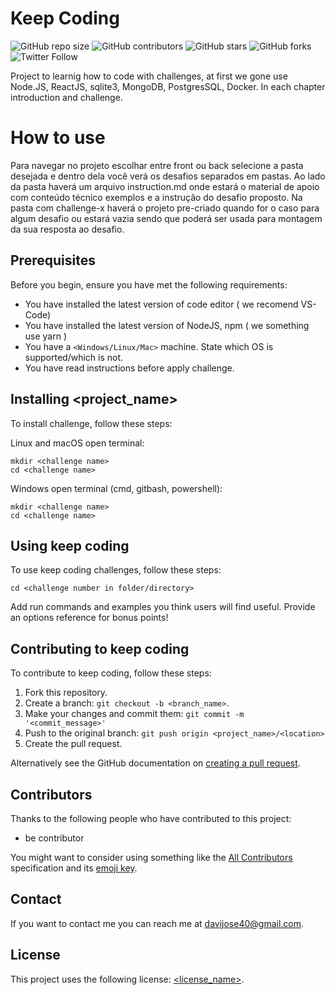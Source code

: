 # Keep Coding

<!--- These are examples. See https://shields.io for others or to customize this set of shields. You might want to include dependencies, project status and licence info here --->
![GitHub repo size](https://img.shields.io/github/repo-size/davijose40/keepcoding?style=flat-square)
![GitHub contributors](https://img.shields.io/github/contributors/davijose40/keepcoding?style=plastic)
![GitHub stars](https://img.shields.io/github/stars/davijose40/keepcoding?style=plastic)
![GitHub forks](https://img.shields.io/github/forks/davijose40/keepcoding?label=Fork&style=plastic)
![Twitter Follow](https://img.shields.io/twitter/follow/Jose40Davi?style=social)


Project to learnig how to code with challenges, at first we gone use Node.JS, ReactJS, sqlite3, MongoDB, PostgresSQL, Docker.
In each chapter introduction and challenge. 

# How to use
Para navegar no projeto escolhar entre front ou back selecione a pasta desejada e dentro dela você verá os desafios separados em pastas.
Ao lado da pasta haverá um arquivo instruction.md onde estará o material de apoio com conteúdo técnico exemplos e a instrução do desafio proposto.
Na pasta com challenge-x haverá o projeto pre-criado quando for o caso para algum desafio ou estará vazia sendo que poderá ser usada para montagem da sua resposta ao desafio.

## Prerequisites

Before you begin, ensure you have met the following requirements:
* You have installed the latest version of code editor ( we recomend VS-Code)
* You have installed the latest version of NodeJS, npm ( we something use yarn )
* You have a `<Windows/Linux/Mac>` machine. State which OS is supported/which is not.
* You have read instructions before apply challenge.

## Installing <project_name>

To install challenge, follow these steps:

Linux and macOS open terminal:
```
mkdir <challenge name>
cd <challenge name>
```

Windows open terminal (cmd, gitbash, powershell):
```
mkdir <challenge name>
cd <challenge name>
```
## Using keep coding

To use keep coding challenges, follow these steps:

```
cd <challenge number in folder/directory>
```

Add run commands and examples you think users will find useful. Provide an options reference for bonus points!

## Contributing to keep coding

To contribute to keep coding, follow these steps:

1. Fork this repository.
2. Create a branch: `git checkout -b <branch_name>`.
3. Make your changes and commit them: `git commit -m '<commit_message>'`
4. Push to the original branch: `git push origin <project_name>/<location>`
5. Create the pull request.

Alternatively see the GitHub documentation on [creating a pull request](https://help.github.com/en/github/collaborating-with-issues-and-pull-requests/creating-a-pull-request).

## Contributors

Thanks to the following people who have contributed to this project:

* be contributor

You might want to consider using something like the [All Contributors](https://github.com/all-contributors/all-contributors) specification and its [emoji key](https://allcontributors.org/docs/en/emoji-key).

## Contact

If you want to contact me you can reach me at davijose40@gmail.com.

## License
<!--- If you're not sure which open license to use see https://choosealicense.com/--->

This project uses the following license: [<license_name>](<link>).
